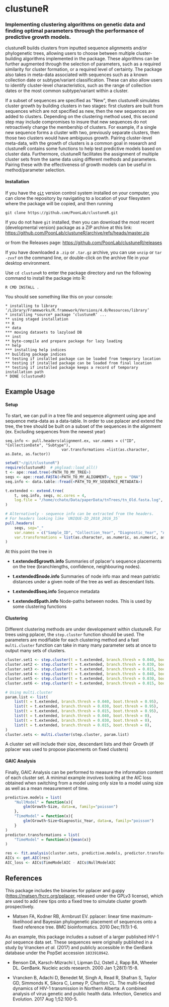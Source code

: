 # clustuneR
### Implementing clustering algorithms on genetic data and finding optimal parameters through the performance of predictive growth models.

clustuneR builds clusters from inputted sequence alignments and/or phylogenetic trees, allowing users to choose between multiple cluster-building algorithms implemented in the package.
These algorithms can be further augmented through the selection of parameters, such as a required similarity for cluster formation, or a required level of certainty.
The package also takes in meta-data associated with sequences such as a known collection date or subtype/variant classification.
These can also allow users to identify cluster-level characteristics, such as the range of collection dates or the most common subtype/variant within a cluster.

If a subset of sequences are specified as "New", then clustuneR simulates cluster growth by building clusters in two stages:
first clusters are built from sequences which are not specified as new, then the new sequences are added to clusters.
Depending on the clustering method used, this second step may include compromises to insure that new sequences do not retroactively change the membership of clusters.
For example, if a single new sequence forms a cluster with two, previously separate clusters, then those two clusters would have ambiguous growth.
Pairing cluster-level meta-data, with the growth of clusters is a common goal in research and clustuneR contains some functions to help test predictive models based on cluster data.
Furthermore, clustuneR facilitates the assignment of multiple cluster sets from the same data using different methods and parameters.
Pairing these with the effectiveness of growth models can be useful in method/parameter selection.

#### Installation

If you have the [`git`](https://git-scm.com/) version control system installed on your computer, you can clone the repository by navigating to a location of your filesystem where the package will be copied, and then running
```
git clone https://github.com/PoonLab/clustuneR.git 
```

If you do not have `git` installed, then you can download the most recent (developmental version) package as a ZIP archive at this link:
https://github.com/PoonLab/clustuneR/archive/refs/heads/master.zip

or from the Releases page:
https://github.com/PoonLab/clustuneR/releases

If you have downloaded a `.zip` or `.tar.gz` archive, you can use `unzip` or `tar -zvxf` on the command line, or double-click on the archive file in your desktop environment.

Use `cd clustuneR` to enter the package directory and run the following command to install the package into R:
```
R CMD INSTALL .
```
You should see something like this on your console:
```
* installing to library ‘/Library/Frameworks/R.framework/Versions/4.0/Resources/library’
* installing *source* package ‘clustuneR’ ...
** using staged installation
** R
** data
*** moving datasets to lazyload DB
** inst
** byte-compile and prepare package for lazy loading
** help
*** installing help indices
** building package indices
** testing if installed package can be loaded from temporary location
** testing if installed package can be loaded from final location
** testing if installed package keeps a record of temporary installation path
* DONE (clustuneR)
```


## Example Usage

#### Setup

To start, we can pull in a tree file and sequence alignment using ape and sequence meta-data as a data-table.
In order to use pplacer and extend the tree, the tree should be built on a subset of the sequences in the alignment (ex. Excluding sequences from the newest year)

```{r}
seq.info <- pull.headers(alignment.ex, var.names = c("ID", "CollectionDate", "Subtype"),
                         var.transformations =list(as.character, as.Date, as.factor))
```

```R
setwd("~/git/clustuneR")
require(clustuneR)  # pkgload::load_all()
t <- ape::read.tree(<PATH_TO_MY_TREE>)
seqs <- ape::read.FASTA(<PATH_TO_MY_ALIGNMENT>, type = "DNA")
seq.info <- data.table::fread(<PATH_TO_MY_SEQUENCE_METADATA>)

t.extended <- extend.tree(
    t, seq.info, seqs, mc.cores = 4, 
    log.file = "/home/cchato/Data/paperData/tnTrees/tn_Old.fasta.log",
)

# Alternatively - sequence info can be extracted from the headers.
# For headers looking like `UNIQUE-ID_2018_2016_35`
pull.headers(
    seqs, sep="_"
    var.names = c("Sample_ID", "Collection_Year", "Diagnostic_Year", "Age"), 
    var.transformations = list(as.character, as.numeric, as.numeric, as.numeric)
)
```

At this point the tree in

- **t.extended$growth.info** Summaries of pplacer's sequence placements on the tree (branchlengths, confidence, neighbouring nodes).

- **t.extended$node.info** Summaries of node info max and mean patristic distances under a given node of the tree as well as descendant lists.

- **t.extended$seq.info** Sequence metadata

- **t.extended$path.info** Node-paths between nodes. This is used by some clustering functions


#### Clustering

Different clustering methods are under developement within clustuneR. For trees using pplacer, the `step.cluster` function should be used.
The parameters are modifiable for each clustering method and a fast `multi.cluster` function can take in many many parameter sets at once to output many sets of clusters.

```R
cluster.set1 <- step.cluster(t = t.extended, branch.thresh = 0.040, boot.thresh = 0.95)
cluster.set2 <- step.cluster(t = t.extended, branch.thresh = 0.030, boot.thresh = 0.95)
cluster.set3 <- step.cluster(t = t.extended, branch.thresh = 0.015, boot.thresh = 0.95)
cluster.set4 <- step.cluster(t = t.extended, branch.thresh = 0.040, boot.thresh = 0)
cluster.set5 <- step.cluster(t = t.extended, branch.thresh = 0.030, boot.thresh = 0)
cluster.set6 <- step.cluster(t = t.extended, branch.thresh = 0.015, boot.thresh = 0)

# Using multi.cluster
param.list <- list(
    list(t = t.extended, branch.thresh = 0.040, boot.thresh = 0.95),
    list(t = t.extended, branch.thresh = 0.030, boot.thresh = 0.95),
    list(t = t.extended, branch.thresh = 0.015, boot.thresh = 0.95),
    list(t = t.extended, branch.thresh = 0.040, boot.thresh = 0),   
    list(t = t.extended, branch.thresh = 0.030, boot.thresh = 0),
    list(t = t.extended, branch.thresh = 0.015, boot.thresh = 0),
)
cluster.sets <- multi.cluster(step.cluster, param.list) 
```

A cluster set will include their size, descendant lists and their Growth (if pplacer was used to propose placements on fixed clusters)

#### GAIC Analysis

Finally, GAIC Analysis can be performed to measure the information content of each cluster set. 
A minimal example involves looking at the AIC loss obtained when switching from a model using only size to a model using size as well as a mean measurement of time.

```R
predictive.models = list(
    "NullModel" = function(x){
        glm(Growth~Size, data=x, family="poisson")
    },
    "TimeModel" = function(x){
        glm(Growth~Size+Diagnostic_Year, data=x, family="poisson")
    }
)
predictor.transformations = list(
    "TimeModel" = function(x){mean(x)}
)

res <- fit.analysis(cluster.sets, predictive.models, predictor.transformations)
AICs <- get.AIC(res)
AIC_loss <- AICs$TimeModelAIC - AICs$NullModelAIC
```


## References
This package includes the binaries for pplacer and guppy (https://matsen.fhcrc.org/pplacer, released under the GPLv3 license), which are used to add new tips onto a fixed tree to simulate cluster growth prospectively. 

* Matsen FA, Kodner RB, Armbrust EV. pplacer: linear time maximum-likelihood and Bayesian phylogenetic placement of sequences onto a fixed reference tree. BMC bioinformatics. 2010 Dec;11(1):1-6.

As an example, this package includes a subset of a larger published HIV-1 *pol* sequence data set. These sequences were originally published in a study by Vrancken *et al.* (2017) and publicly accessible in the GenBank database under the PopSet accession `1033910942`.

* Benson DA, Karsch-Mizrachi I, Lipman DJ, Ostell J, Rapp BA, Wheeler DL. GenBank. Nucleic acids research. 2000 Jan 1;28(1):15-8.

* Vrancken B, Adachi D, Benedet M, Singh A, Read R, Shafran S, Taylor GD, Simmonds K, Sikora C, Lemey P, Charlton CL. The multi-faceted dynamics of HIV-1 transmission in Northern Alberta: A combined analysis of virus genetic and public health data. Infection, Genetics and Evolution. 2017 Aug 1;52:100-5.

